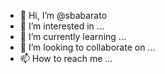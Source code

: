 - 👋 Hi, I’m @sbabarato
- 👀 I’m interested in ...
- 🌱 I’m currently learning ...
- 💞️ I’m looking to collaborate on ...
- 📫 How to reach me ...

<!---
sbabarato/sbabarato is a ✨ special ✨ repository because its `README.md` (this file) appears on your GitHub profile.
You can click the Preview link to take a look at your changes.
--->
